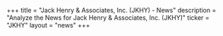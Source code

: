 +++
title = "Jack Henry & Associates, Inc. (JKHY) - News"
description = "Analyze the News for Jack Henry & Associates, Inc. (JKHY)"
ticker = "JKHY"
layout = "news"
+++

